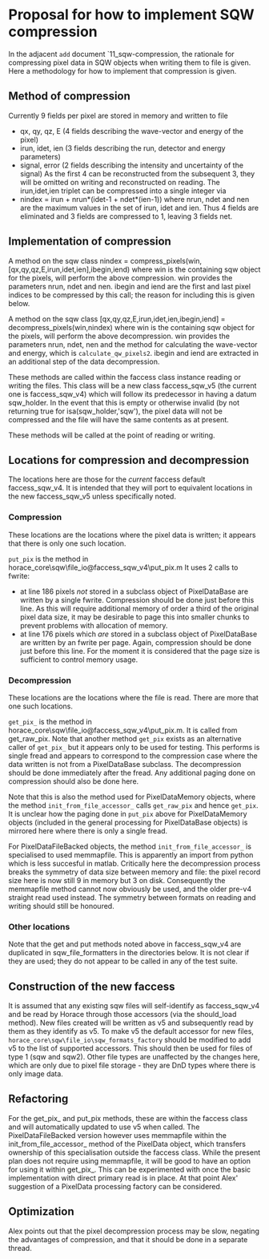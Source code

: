 # Proposal for how to implement SQW compression

In the adjacent `add` document `11_sqw-compression, the rationale for compressing 
pixel data in SQW objects when writing them to file is given. Here a methodology for how
to implement that compression is given.

## Method of compression

Currently 9 fields per pixel are stored in memory and written to file
   - qx, qy, qz, E (4 fields describing the wave-vector and energy of the pixel)
   - irun, idet, ien (3 fields describing the run, detector and energy parameters)
   - signal, error (2 fields describing the intensity and uncertainty of the signal)
As the first 4 can be reconstructed from the subsequent 3, they will be omitted on
writing and reconstructed on reading.
The irun,idet,ien triplet can be compressed into a single integer via
   - nindex = irun + nrun*(idet-1 + ndet*(ien-1))
where nrun, ndet and nen are the maximum values in the set of irun, idet and ien.
Thus 4 fields are eliminated and 3 fields are compressed to 1, leaving 3 fields net.

## Implementation of compression

A method on the sqw class nindex = compress_pixels(win,[qx,qy,qz,E,irun,idet,ien],ibegin,iend)
where win is the containing sqw object for the pixels, will perform the above compression.
win provides the parameters nrun, ndet and nen. ibegin and iend are the first and last pixel
indices to be compressed by this call; the reason for including this is given below.

A method on the sqw class [qx,qy,qz,E,irun,idet,ien,ibegin,iend] = decompress_pixels(win,nindex)
where win is the containing sqw object for the pixels, will perform the above decompression.
win provides the parameters nrun, ndet, nen and the method for calculating the 
wave-vector and energy, which is `calculate_qw_pixels2`. ibegin and iend are extracted 
in an additional step of the data decompression.

These methods are called within the faccess class instance reading or writing the files. 
This class will be a new class faccess_sqw_v5 (the current one is faccess_sqw_v4)
which will follow its predecessor in having a datum sqw_holder. In the event that this
is empty or otherwise invalid (by not returning true for isa(sqw_holder,'sqw'), 
the pixel data will not be compressed and the file will have the same contents as at
present.

These methods will be called at the point of reading or writing.

## Locations for compression and decompression

The locations here are those for the *current* faccess default faccess_sqw_v4. It is
intended that they will port to equivalent locations in the new faccess_sqw_v5 unless
specifically noted.

### Compression

These locations are the locations where the pixel data is written; it appears that there
is only one such location.

`put_pix` is the method in horace_core\sqw\file_io\@faccess_sqw_v4\put_pix.m
It uses 2 calls to fwrite: 
   - at line 186 pixels *not* stored in a subclass object of PixelDataBase are written
     by a single fwrite. Compression should be done just before this line. As this will require
     additional memory of order a third of the original pixel data size, it may be
     desirable to page this into smaller chunks to prevent problems with allocation of
     memory.
   - at line 176 pixels which *are* stored in a subclass object of PixelDataBase
     are written by an fwrite per page. Again, compression should be done just before
     this line. For the moment it is considered that the page size is sufficient to
     control memory usage.

### Decompression

These locations are the locations where the file is read. There are more that one such 
locations.

`get_pix_` is the method in horace_core\sqw\file_io\@faccess_sqw_v4\put_pix.m. It is
called from get_raw_pix. Note that another method `get_pix` exists as an alternative
caller of `get_pix_` but it appears only to be used for testing. This performs is single
fread and appears to correspond to the compression case where the data written is not
from a PixelDataBase subclass. The decompression should be done immediately after the
fread. Any additional paging done on compression should also be done here.

Note that this is also the method used for PixelDataMemory objects, where the method
`init_from_file_accessor_` calls `get_raw_pix` and hence `get_pix`. It is unclear how
the paging done in `put_pix` above for PixelDataMemory objects (included in the general
processing for PixelDataBase objects) is mirrored here where there is only a single fread.

For PixelDataFileBacked objects, the method `init_from_file_accessor_` is specialised
to used memmapfile. This is apparently an import from python which is less succesful 
in matlab. Critically here the decompression process breaks the symmetry of data size
between memory and file: the pixel record size here is now still 9 in memory but 3 on
disk. Consequently the memmapfile method cannot now obviously be used, and the older
pre-v4 straight read used instead. The symmetry between formats on reading and writing
should still be honoured.

### Other locations

Note that the get and put methods noted above in faccess_sqw_v4 are duplicated in
sqw_file_formatters in the directories below. It is not clear if they are used; they do
not appear to be called in any of the test suite.

## Construction of the new faccess

It is assumed that any existing sqw files will self-identify as faccess_sqw_v4 and
be read by Horace through those accessors (via the should_load method). 
New files created will be written as v5 and subsequently read by them as they identify as v5. To make v5 the default accessor for new files, `horace_core\sqw\file_io\sqw_formats_factory` should be modified to add v5 to the list of supported accessors. This should then be used for files of type 1 (sqw and sqw2). Other file types are unaffected by the changes here, which are only due to pixel file storage - they are DnD types where there is only image data.

## Refactoring

For the get_pix_ and put_pix methods, these are within the faccess class and will
automatically updated to use v5 when called. The PixelDataFileBacked version however
uses memmapfile within the init_from_file_accessor_ method of the PixelData object, 
which transfers ownership of this specialisation outside the faccess class. While the 
present plan does not require using memmapfile, it will be good to have an option for 
using it within get_pix_. This can be experimented with once the basic implementation
with direct primary read is in place. At that point Alex' suggestion of a PixelData 
processing factory can be considered.

## Optimization

Alex points out that the pixel decompression process may be slow, negating the 
advantages of compression, and that it should be done in a separate thread.
